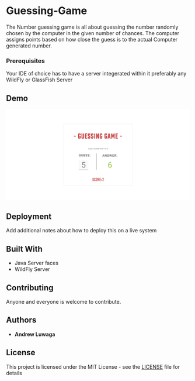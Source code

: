 # Guessing-Game

The Number guessing game is all about guessing the number randomly chosen by the computer in the given number of chances. The computer assigns points based on how close the guess is to the actual Computer generated number.

### Prerequisites

Your IDE of choice has to have a server integerated within it preferably any WildFly or GlassFish Server

## Demo
![demo](/images/guessGame.png)

## Deployment

Add additional notes about how to deploy this on a live system

## Built With

* Java Server faces
* WildFly Server

## Contributing

Anyone and everyone is welcome to contribute.

## Authors

* **Andrew Luwaga** 

## License

This project is licensed under the MIT License - see the [LICENSE](LICENSE.md) file for details


